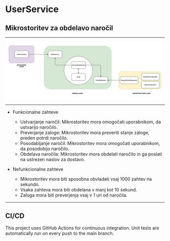 # UserService
## Mikrostoritev za obdelavo naročil
___

![Screenshot](/microservices/OrderService/OrderService.png "Organized Layerd using DDD")

___

* Funkcionalne zahteve
    * Ustvarjanje naročil: Mikrostoritev mora omogočati uporabnikom, da ustvarijo naročilo.
    * Preverjanje zaloge: Mikrostoritev mora preveriti stanje zaloge, preden potrdi naročilo.
    * Posodabljanje naročil: Mikrostoritev mora omogočati uporabnikom, da posodobijo naročilo.
    * Obdelava naročila: Mikrostoritev mora obdelati naročilo in ga poslati na ustrezen naslov za dostavo.
    

* Nefunkcionalne zahteve
    * Mikrostoritev mora biti sposobna obvladati vsaj 1000 zahtev na sekundo.
    * Vsaka zahteva mora biti obdelana v manj kot 10 sekund.
    * Zaloga mora biti preverjenja vsaj v 1 uri od naročila. 

___

## CI/CD
This project uses GitHub Actions for continuous integration. Unit tests are automatically run on every push to the main branch.
    



